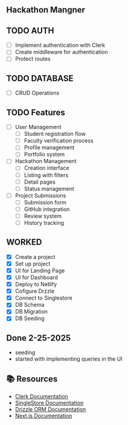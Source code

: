 ## Hackathon Mangner

## TODO AUTH
- [ ] Implement authentication with Clerk
- [ ] Create middleware for authentication
- [ ] Protect routes

## TODO DATABASE
- [ ] CRUD Operations

## TODO Features
- [ ] User Management
  - [ ] Student registration flow
  - [ ] Faculty verification process
  - [ ] Profile management
  - [ ] Portfolio system
- [ ] Hackathon Management
  - [ ] Creation interface
  - [ ] Listing with filters
  - [ ] Detail pages
  - [ ] Status management
- [ ] Project Submissions
  - [ ] Submission form
  - [ ] GitHub integration
  - [ ] Review system
  - [ ] History tracking

## WORKED
- [x] Create a project
- [x] Set up project 
- [x] UI for Landing Page
- [x] UI for Dashboard
- [x] Deploy to Netlify
- [x] Cofigure Drzzle
- [x] Connect to Singlestore
- [x] DB Schema
- [x] DB Migration
- [x] DB Seeding

## Done 2-25-2025
- seeding
- started with implementing queries in the UI

## 📚 Resources
- [Clerk Documentation](https://clerk.dev/docs)
- [SingleStore Documentation](https://docs.singlestore.com)
- [Drizzle ORM Documentation](https://orm.drizzle.team/docs/overview)
- [Next.js Documentation](https://nextjs.org/docs)
